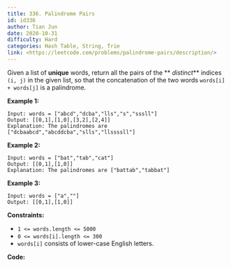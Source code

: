 ```yaml
---
title: 336. Palindrome Pairs
id: id336
author: Tian Jun
date: 2020-10-31
difficulty: Hard
categories: Hash Table, String, Trie
link: <https://leetcode.com/problems/palindrome-pairs/description/>
---
```


Given a list of **unique** words, return all the pairs of the  ** _distinct_**
indices `(i, j)` in the given list, so that the concatenation of the two words
`words[i] + words[j]` is a palindrome.



**Example 1:**
            
	Input: words = ["abcd","dcba","lls","s","sssll"]    
	Output: [[0,1],[1,0],[3,2],[2,4]]    
	Explanation: The palindromes are ["dcbaabcd","abcddcba","slls","llssssll"]    

**Example 2:**
            
	Input: words = ["bat","tab","cat"]    
	Output: [[0,1],[1,0]]    
	Explanation: The palindromes are ["battab","tabbat"]    

**Example 3:**
            
	Input: words = ["a",""]    
	Output: [[0,1],[1,0]]    



**Constraints:**

  * `1 <= words.length <= 5000`
  * `0 <= words[i].length <= 300`
  * `words[i]` consists of lower-case English letters.


**Code:**
